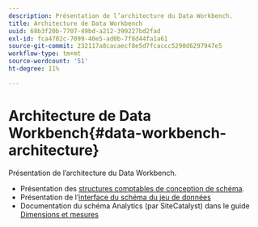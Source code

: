 ```yaml
---
description: Présentation de l’architecture du Data Workbench.
title: Architecture de Data Workbench
uuid: 68b3f20b-7707-49bd-a212-399227bd2fad
exl-id: fca4702c-7099-40e5-ad0b-7f8d44fa1a61
source-git-commit: 232117a8cacaecf8e5d7fcaccc5290d6297947e5
workflow-type: tm+mt
source-wordcount: '51'
ht-degree: 11%

---
```


# Architecture de Data Workbench{#data-workbench-architecture}

Présentation de l’architecture du Data Workbench.

* Présentation des [structures comptables de conception de schéma](../../../home/dwb-implement-overview/dwb-implement-architecture/dwb-implement-arch-countable.md#concept-9b8b9c5e0f7341699e14bb9e3be56a51).
* Présentation de l’[interface du schéma du jeu de données](https://experienceleague.adobe.com/docs/data-workbench/using/client/admin-ui/c-dtst-sch-intrf.html)
* Documentation du schéma Analytics (par SiteCatalyst) dans le guide [Dimensions et mesures](/help/home/assets/dwb-analytics-implementation.pdf)
